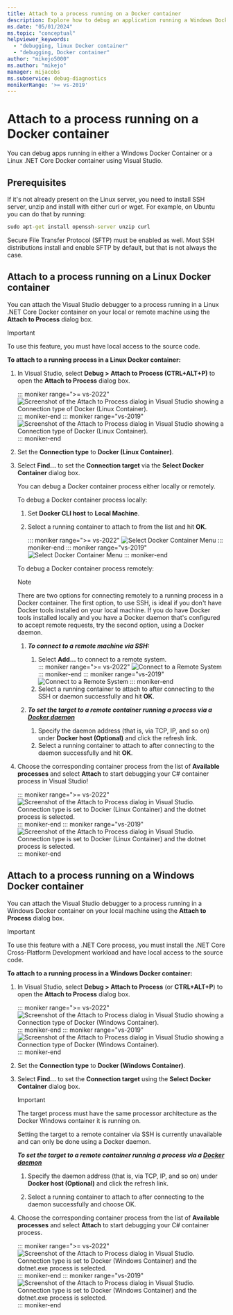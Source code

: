 ```yaml
---
title: Attach to a process running on a Docker container
description: Explore how to debug an application running a Windows Docker container or a Linux .NET Core Docker container by using Visual Studio.
ms.date: "05/01/2024"
ms.topic: "conceptual"
helpviewer_keywords:
  - "debugging, linux Docker container"
  - "debugging, Docker container"
author: "mikejo5000"
ms.author: "mikejo"
manager: mijacobs
ms.subservice: debug-diagnostics
monikerRange: '>= vs-2019'
---
```


# Attach to a process running on a Docker container

You can debug apps running in either a Windows Docker Container or a Linux .NET Core Docker container using Visual Studio.

## Prerequisites

If it's not already present on the Linux server, you need to install SSH server, unzip and install with either curl or wget. For example, on Ubuntu you can do that by running:

```cmd
sudo apt-get install openssh-server unzip curl
```

Secure File Transfer Protocol (SFTP) must be enabled as well. Most SSH distributions install and enable SFTP by default, but that is not always the case.

## Attach to a process running on a Linux Docker container

You can attach the Visual Studio debugger to a process running in a Linux .NET Core Docker container on your local or remote machine using the **Attach to Process** dialog box.

> [!IMPORTANT]
> To use this feature, you must have local access to the source code.

**To attach to a running process in a Linux Docker container:**

1. In Visual Studio, select **Debug > Attach to Process (CTRL+ALT+P)** to open the **Attach to Process** dialog box.

   ::: moniker range=">= vs-2022"
   ![Screenshot of the Attach to Process dialog in Visual Studio showing a Connection type of Docker (Linux Container).](../debugger/media/vs-2022/attach-process-menu.png "Attach_To_Process_Menu")
   ::: moniker-end
   ::: moniker range="vs-2019"
   ![Screenshot of the Attach to Process dialog in Visual Studio showing a Connection type of Docker (Linux Container).](../debugger/media/attach-process-menu.png "Attach_To_Process_Menu")
   ::: moniker-end

2. Set the **Connection type** to **Docker (Linux Container)**.
3. Select **Find...** to set the **Connection target** via the **Select Docker Container** dialog box.

    You can debug a Docker container process either locally or remotely.

    To debug a Docker container process locally:

    1. Set **Docker CLI host** to **Local Machine**.
    1. Select a running container to attach to from the list and hit **OK**.

       ::: moniker range=">= vs-2022"
       ![Select Docker Container Menu](../debugger/media/vs-2022/select-docker-container.png "Select_Docker_Container_Menu")
       ::: moniker-end
       ::: moniker range="vs-2019"
       ![Select Docker Container Menu](../debugger/media/select-docker-container.png "Select_Docker_Container_Menu")
       ::: moniker-end

    To debug a Docker container process remotely:

    > [!NOTE]
    > There are two options for connecting remotely to a running process in a Docker container. The first option, to use SSH, is ideal if you don't have Docker tools installed on your local machine. If you do have Docker tools installed locally and you have a Docker daemon that's configured to accept remote requests, try the second option, using a Docker daemon.

    1. ***To connect to a remote machine via SSH:***
        1. Select **Add...** to connect to a remote system.<br/>
           ::: moniker range=">= vs-2022"
           ![Connect to a Remote System](../debugger/media/vs-2022/connect-remote-system.png "Connect to a Remote System")
           ::: moniker-end
           ::: moniker range="vs-2019"
           ![Connect to a Remote System](../debugger/media/connect-remote-system.png "Connect to a Remote System")
           ::: moniker-end
        1. Select a running container to attach to after connecting to the SSH or daemon successfully and hit **OK**.

    1. ***To set the target to a remote container running a process via a [Docker daemon](https://docs.docker.com/engine/reference/commandline/dockerd/)***
        1. Specify the daemon address (that is, via TCP, IP, and so on) under **Docker host (Optional)** and click the refresh link.
        1. Select a running container to attach to after connecting to the daemon successfully and hit **OK**.

4. Choose the corresponding container process from the list of **Available processes** and select **Attach** to start debugging your C# container process in Visual Studio!

   ::: moniker range=">= vs-2022"   
   ![Screenshot of the Attach to Process dialog in Visual Studio. Connection type is set to Docker (Linux Container) and the dotnet process is selected.](../debugger/media/vs-2022/docker-attach-complete.png "Completed Linux Docker Attach Menu")
   ::: moniker-end
   ::: moniker range="vs-2019"   
   ![Screenshot of the Attach to Process dialog in Visual Studio. Connection type is set to Docker (Linux Container) and the dotnet process is selected.](../debugger/media/docker-attach-complete.png "Completed Linux Docker Attach Menu")
   ::: moniker-end

## Attach to a process running on a Windows Docker container

You can attach the Visual Studio debugger to a process running in a Windows Docker container on your local machine using the **Attach to Process** dialog box.

> [!IMPORTANT]
> To use this feature with a .NET Core process, you must install the .NET Core Cross-Platform Development workload and have local access to the source code.

**To attach to a running process in a Windows Docker container:**

1. In Visual Studio, select **Debug > Attach to Process** (or **CTRL+ALT+P**) to open the **Attach to Process** dialog box.

   ::: moniker range=">= vs-2022"  
   ![Screenshot of the Attach to Process dialog in Visual Studio showing a Connection type of Docker (Windows Container).](../debugger/media/vs-2022/attach-process-menu-docker-windows.png "Attach_To_Process_Menu")
   ::: moniker-end
   ::: moniker range="vs-2019"  
   ![Screenshot of the Attach to Process dialog in Visual Studio showing a Connection type of Docker (Windows Container).](../debugger/media/attach-process-menu-docker-windows.png "Attach_To_Process_Menu")
   ::: moniker-end

2. Set the **Connection type** to **Docker (Windows Container)**.
3. Select **Find...** to set the **Connection target** using the **Select Docker Container** dialog box.

    > [!IMPORTANT]
    > The target process must have the same processor architecture as the Docker Windows container it is running on.

   Setting the target to a remote container via SSH is currently unavailable and can only be done using a Docker daemon.

    ***To set the target to a remote container running a process via a [Docker daemon](https://docs.docker.com/engine/reference/commandline/dockerd/)***
    1. Specify the daemon address (that is, via TCP, IP, and so on) under **Docker host (Optional)** and click the refresh link.

    1. Select a running container to attach to after connecting to the daemon successfully and choose OK.

4. Choose the corresponding container process from the list of **Available processes** and select **Attach** to start debugging your C# container process.

   ::: moniker range=">= vs-2022"  
   ![Screenshot of the Attach to Process dialog in Visual Studio. Connection type is set to Docker (Windows Container) and the dotnet.exe process is selected.](../debugger/media/vs-2022/docker-attach-complete-windows.png "Completed Windows Docker Attach Menu")
   ::: moniker-end
   ::: moniker range="vs-2019"  
   ![Screenshot of the Attach to Process dialog in Visual Studio. Connection type is set to Docker (Windows Container) and the dotnet.exe process is selected.](../debugger/media/docker-attach-complete-windows.png "Completed Windows Docker Attach Menu")
   ::: moniker-end
